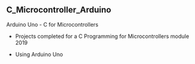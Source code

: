 ## C_Microcontroller_Arduino
Arduino Uno - C for Microcontrollers

-  Projects completed for a C Programming for Microcontrollers module 2019

- Using Arduino Uno
